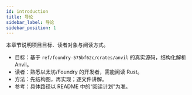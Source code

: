 ```yaml
---
id: introduction
title: 导论
sidebar_label: 导论
sidebar_position: 1
---
```


本章节说明项目目标、读者对象与阅读方式。

- 目标：基于 `ref/foundry-575bf62c/crates/anvil` 的真实源码，结构化解析 Anvil。
- 读者：熟悉以太坊/Foundry 的开发者，需能阅读 Rust。
- 方法：先结构图，再实现；逐文件讲解。
- 参考：具体路径以 README 中的“阅读计划”为准。
